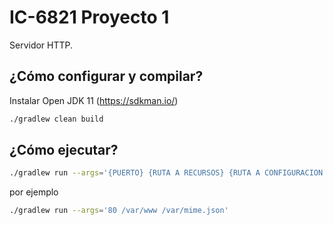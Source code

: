 # IC-6821 Proyecto 1 #

Servidor HTTP.

## ¿Cómo configurar y compilar? ##

Instalar Open JDK 11 (https://sdkman.io/)

```bash
./gradlew clean build
```

## ¿Cómo ejecutar? ##

```bash
./gradlew run --args='{PUERTO} {RUTA A RECURSOS} {RUTA A CONFIGURACION MIME}'
```

por ejemplo

```bash
./gradlew run --args='80 /var/www /var/mime.json'
```
